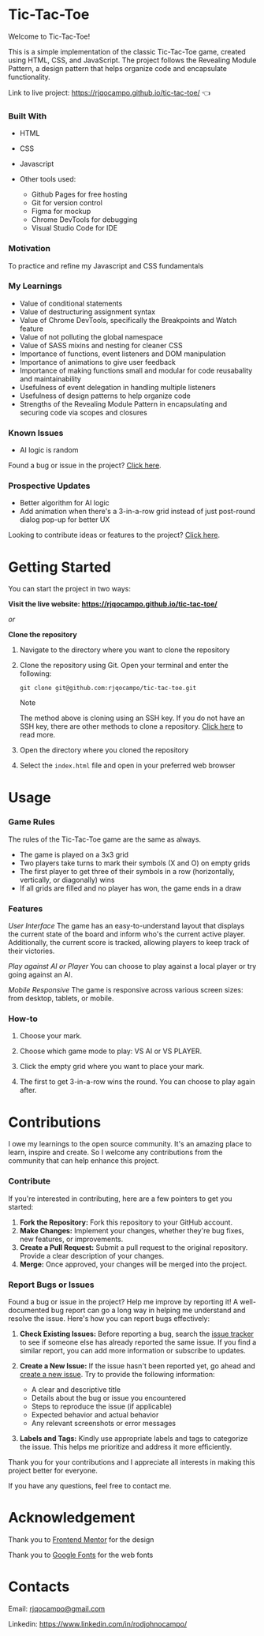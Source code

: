 # Tic-Tac-Toe

Welcome to Tic-Tac-Toe!

This is a simple implementation of the classic Tic-Tac-Toe game, created using HTML, CSS, and JavaScript. The project follows the Revealing Module Pattern, a design pattern that helps organize code and encapsulate functionality.

Link to live project: https://rjqocampo.github.io/tic-tac-toe/ :point_left:

### Built With
* HTML
* CSS
* Javascript
* Other tools used:
  
  * Github Pages for free hosting
  * Git for version control
  * Figma for mockup
  * Chrome DevTools for debugging
  * Visual Studio Code for IDE

### Motivation
To practice and refine my Javascript and CSS fundamentals

### My Learnings
* Value of conditional statements
* Value of destructuring assignment syntax
* Value of Chrome DevTools, specifically the Breakpoints and Watch feature
* Value of not polluting the global namespace
* Value of SASS mixins and nesting for cleaner CSS
* Importance of functions, event listeners and DOM manipulation
* Importance of animations to give user feedback
* Importance of making functions small and modular for code reusabality and maintainability
* Usefulness of event delegation in handling multiple listeners
* Usefulness of design patterns to help organize code
* Strengths of the Revealing Module Pattern in encapsulating and securing code via scopes and closures

### Known Issues
* AI logic is random

Found a bug or issue in the project? [Click here](https://github.com/rjqocampo/tic-tac-toe#contributions).

### Prospective Updates
* Better algorithm for AI logic
* Add animation when there's a 3-in-a-row grid instead of just post-round dialog pop-up for better UX

Looking to contribute ideas or features to the project? [Click here](https://github.com/rjqocampo/tic-tac-toe#contributions).

# Getting Started
You can start the project in two ways:

**Visit the live website: https://rjqocampo.github.io/tic-tac-toe/**
  
_or_

**Clone the repository**

  1. Navigate to the directory where you want to clone the repository
  2. Clone the repository using Git. Open your terminal and enter the following:

      ```
     git clone git@github.com:rjqocampo/tic-tac-toe.git
      ```
      > [!NOTE]  
      > The method above is cloning using an SSH key. If you do not have an SSH key, there are other methods to clone a repository. [Click here](https://docs.github.com/en/repositories/creating-and-managing-repositories/cloning-a-repository) to read more.

  4. Open the directory where you cloned the repository
  5. Select the `index.html` file and open in your preferred web browser

# Usage
### Game Rules

The rules of the Tic-Tac-Toe game are the same as always. 

* The game is played on a 3x3 grid
* Two players take turns to mark their symbols (X and O) on empty grids
* The first player to get three of their symbols in a row (horizontally, vertically, or diagonally) wins
* If all grids are filled and no player has won, the game ends in a draw

### Features

*User Interface*
The game has an easy-to-understand layout that displays the current state of the board and inform who's the current active player. Additionally, the current score is tracked, allowing players to keep track of their victories.

*Play against AI or Player*
You can choose to play against a local player or try going against an AI.

*Mobile Responsive*
The game is responsive across various screen sizes: from desktop, tablets, or mobile. 

### How-to

1. Choose your mark.

2. Choose which game mode to play: VS AI or VS PLAYER.

3. Click the empty grid where you want to place your mark.

4. The first to get 3-in-a-row wins the round. You can choose to play again after.

# Contributions

I owe my learnings to the open source community. It's an amazing place to learn, inspire and create.  So I welcome any contributions from the community that can help enhance this project. 

### Contribute

If you're interested in contributing, here are a few pointers to get you started:

1. **Fork the Repository:** Fork this repository to your GitHub account.
2. **Make Changes:** Implement your changes, whether they're bug fixes, new features, or improvements.
3. **Create a Pull Request:** Submit a pull request to the original repository. Provide a clear description of your changes.
4. **Merge:** Once approved, your changes will be merged into the project.

### Report Bugs or Issues

Found a bug or issue in the project? Help me improve by reporting it! A well-documented bug report can go a long way in helping me understand and resolve the issue. Here's how you can report bugs effectively:

1. **Check Existing Issues:** Before reporting a bug, search the [issue tracker](https://github.com/rjqocampo/tic-tac-toe/issues) to see if someone else has already reported the same issue. If you find a similar report, you can add more information or subscribe to updates.
2. **Create a New Issue:** If the issue hasn't been reported yet, go ahead and [create a new issue](https://github.com/rjqocampo/tic-tac-toe/issues/new). Try to provide the following information:
   * A clear and descriptive title
   * Details about the bug or issue you encountered
   * Steps to reproduce the issue (if applicable)
   * Expected behavior and actual behavior
   * Any relevant screenshots or error messages
     
3. **Labels and Tags:** Kindly use appropriate labels and tags to categorize the issue. This helps me prioritize and address it more efficiently.

Thank you for your contributions and I appreciate all interests in making this project better for everyone. 

If you have any questions, feel free to contact me.

# Acknowledgement

Thank you to [Frontend Mentor](https://www.frontendmentor.io/challenges/tic-tac-toe-game-Re7ZF_E2v) for the design

Thank you to [Google Fonts](https://fonts.google.com/) for the web fonts

# Contacts

Email: rjqocampo@gmail.com

Linkedin: https://www.linkedin.com/in/rodjohnocampo/
